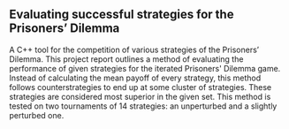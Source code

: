 ## Evaluating successful strategies for the Prisoners’ Dilemma

A C++ tool for the competition of various strategies of the Prisoners’ Dilemma. This project report outlines a method of evaluating the performance of given strategies for the iterated Prisoners' Dilemma game. Instead of calculating the mean payoff of every strategy, this method follows counter­strategies to end up at some cluster of strategies. These strategies are considered most superior in the given set. This method is tested on two tournaments of 14 strategies: an unperturbed and a slightly perturbed one.
